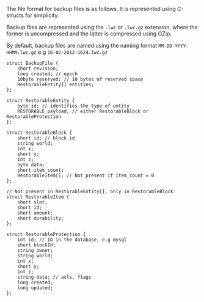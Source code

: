 The file format for backup files is as follows. It is represented using C-structs for simplicity.

Backup files are represented using the `.lwc` or `.lwc.gz` extension, where the former is uncompressed and the latter is compressed using GZip.

By default, backup files are named using the naming format `MM-DD-YYYY-HHMM.lwc.gz` e.g `16-02-2012-1624.lwc.gz`

    struct BackupFile {
        short revision;
        long created; // epoch
        10byte reserved; // 10 bytes of reserved space
        RestorableEntity[] entities;
    };

    struct RestorableEntity {
        byte id; // identifies the type of entity
        RESTORABLE payload; // either RestorableBlock or RestorableProtection
    };

    struct RestorableBlock {
        short id; // block id
        string world;
        int x;
        short y;
        int z;
        byte data;
        short item_count;
        RestorableItem[]; // Not present if item_count = 0
    };

    // Not present in RestorableEntity[], only in RestorableBlock
    struct RestorableItem {
        short slot;
        short id;
        short amount;
        short durability;
    };

    struct RestorableProtection {
        int id; // ID in the database, e.g mysql
        short blockId;
        string owner;
        string world;
        int x;
        short y;
        int z;
        string data; // acls, flags
        long created;
        long updated;
    };